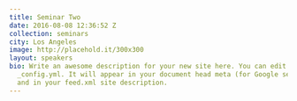 ```yaml
---
title: Seminar Two
date: 2016-08-08 12:36:52 Z
collection: seminars
city: Los Angeles
image: http://placehold.it/300x300
layout: speakers
bio: Write an awesome description for your new site here. You can edit this line in
  _config.yml. It will appear in your document head meta (for Google search results)
  and in your feed.xml site description.
---
```


